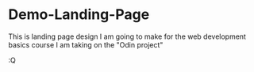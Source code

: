 # Demo-Landing-Page

This is landing page design I am going to make for the web development basics course I am taking on the "Odin project"

:Q
